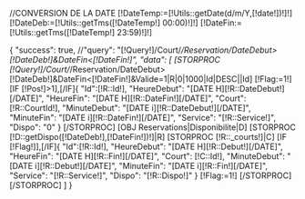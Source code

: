 //CONVERSION DE LA DATE
[!DateTemp:=[!Utils::getDate(d/m/Y,[!date!])!]!]
[!DateDeb:=[!Utils::getTms([!DateTemp!] 00:00)!]!]
[!DateFin:=[!Utils::getTms([!DateTemp!] 23:59)!]!]

{
    "success": true,
    //"query": "[!Query!]/Court/*/Reservation/DateDebut>[!DateDeb!]&DateFin<[!DateFin!]",
    "data": [
        [STORPROC [!Query!]/Court/*/Reservation/DateDebut>[!DateDeb!]&DateFin<[!DateFin!]&Valide=1|R|0|1000|Id|DESC||Id]
        [!Flag:=1!]
        [IF [!Pos!]>1],[/IF]{
            "Id":[!R::Id!],
            "HeureDebut": "[DATE H][!R::DateDebut!][/DATE]",
            "HeureFin": "[DATE H][!R::DateFin!][/DATE]",
            "Court": [!R::CourtId!],
            "MinuteDebut": "[DATE i][!R::DateDebut!][/DATE]",
            "MinuteFin": "[DATE i][!R::DateFin!][/DATE]",
            "Service": "[!R::Service!]",
            "Dispo": "0"
        }
        [/STORPROC]
        [OBJ Reservations|Disponibilite|D]
        [STORPROC [!D::getDispo([!DateDeb!],[!DateFin!])!]|R]
            [STORPROC [!R::_courts!]|C]
                [IF [!Flag!]],[/IF]{
                "Id":[!R::Id!],
                "HeureDebut": "[DATE H][!R::Debut!][/DATE]",
                "HeureFin": "[DATE H][!R::Fin!][/DATE]",
                "Court": [!C::Id!],
                "MinuteDebut": "[DATE i][!R::Debut!][/DATE]",
                "MinuteFin": "[DATE i][!R::Fin!][/DATE]",
                "Service": "[!R::Service!]",
                "Dispo": "[!R::Dispo!]"
                }
                [!Flag:=1!]
            [/STORPROC]
        [/STORPROC]
    ]
}